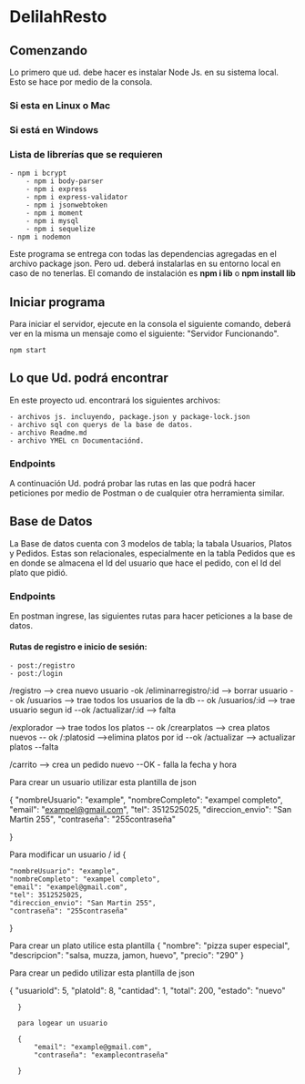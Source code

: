 # DelilahResto

## Comenzando
Lo primero que ud. debe hacer es instalar Node Js. en su sistema local. Esto se hace por medio de la consola.

### Si esta en Linux o Mac
### Si está en Windows

 
### Lista de librerías que se requieren
	- npm i bcrypt
    	- npm i body-parser
    	- npm i express
    	- npm i express-validator
    	- npm i jsonwebtoken
    	- npm i moment
    	- npm i mysql
    	- npm i sequelize
	- npm i nodemon
    
Este programa se entrega con todas las dependencias agregadas en el archivo package json. Pero ud. deberá instalarlas en su entorno local en caso de no tenerlas. El comando de instalación es **npm i lib** o **npm install lib**

## Iniciar programa
Para iniciar el servidor, ejecute en la consola el siguiente comando, deberá ver en la misma un mensaje como el siguiente: "Servidor Funcionando".
	
	npm start
	
## Lo que Ud. podrá encontrar
En este proyecto ud. encontrará los siguientes archivos:

	- archivos js. incluyendo, package.json y package-lock.json
	- archivo sql con querys de la base de datos.
	- archivo Readme.md
	- archivo YMEL cn Documentaciónd. 

### Endpoints
A continuación Ud. podrá probar las rutas en las que podrá hacer peticiones por medio de Postman o de cualquier otra herramienta similar.

## Base de Datos
La Base de datos cuenta con 3 modelos de tabla; la tabala Usuarios, Platos y Pedidos. Estas son relacionales, especialmente en la tabla Pedidos que es en donde se almacena el Id del usuario que hace el pedido, con el Id del plato que pidió.

### Endpoints
En postman ingrese, las siguientes rutas para hacer peticiones a la base de datos.

#### Rutas de registro e inicio de sesión:
	
	- post:/registro
	- post:/login
	

/registro --> crea nuevo usuario  -ok
/eliminarregistro/:id --> borrar usuario -- ok
/usuarios --> trae todos los usuarios de la db -- ok
/usuarios/:id --> trae usuario segun id  --ok
/actualizar/:id --> falta


/explorador --> trae todos los platos -- ok
/crearplatos --> crea platos nuevos -- ok
/:platosid  -->elimina platos por id  --ok
/actualizar --> actualizar platos --falta

/carrito --> crea un pedido nuevo  --OK - falla la fecha y hora




Para crear un usuario utilizar esta plantilla de json

{
	"nombreUsuario": "example",
    "nombreCompleto": "exampel completo",
    "email": "exampel@gmail.com",
    "tel": 3512525025,
    "direccion_envio": "San Martin 255",
    "contraseña": "255contraseña"
    
}

Para modificar un usuario / id
{
    
	"nombreUsuario": "example",
    "nombreCompleto": "exampel completo",
    "email": "exampel@gmail.com",
    "tel": 3512525025,
    "direccion_envio": "San Martin 255",
    "contraseña": "255contraseña"

}

Para crear un plato utilice esta plantilla
    {
    "nombre": "pizza super especial",
    "descripcion": "salsa, muzza, jamon, huevo",
    "precio": "290"
    }

Para crear un pedido utilizar esta plantilla de json


 {
 	"usuarioId": 5,
    "platoId": 8,
    "cantidad": 1,
    "total": 200,
    "estado": "nuevo"
    
    
      }

      para logear un usuario

      {
          "email": "example@gmail.com",
          "contraseña": "examplecontraseña"

      }
